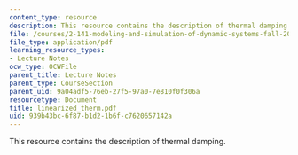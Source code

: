 ```yaml
---
content_type: resource
description: This resource contains the description of thermal damping.
file: /courses/2-141-modeling-and-simulation-of-dynamic-systems-fall-2006/939b43bc6f87b1d21b6fc7620657142a_linearized_therm.pdf
file_type: application/pdf
learning_resource_types:
- Lecture Notes
ocw_type: OCWFile
parent_title: Lecture Notes
parent_type: CourseSection
parent_uid: 9a04adf5-76eb-27f5-97a0-7e810f0f306a
resourcetype: Document
title: linearized_therm.pdf
uid: 939b43bc-6f87-b1d2-1b6f-c7620657142a
---
```

This resource contains the description of thermal damping.

